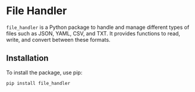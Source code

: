 # File Handler

`file_handler` is a Python package to handle and manage different types of files such as JSON, YAML, CSV, and TXT. It provides functions to read, write, and convert between these formats.

## Installation

To install the package, use pip:

```bash
pip install file_handler
